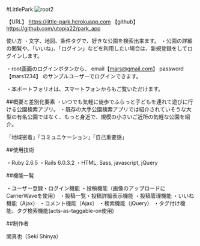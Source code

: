#LittlePark
![root2](https://user-images.githubusercontent.com/50666202/91636926-77162280-ea3f-11ea-8a18-bba5f33b3dd8.jpeg)

【URL】
https://little-park.herokuapp.com
【github】
https://github.com/utopia22/park_app

使い方
・文字、地図、条件タグで、好きな公園を検索出来ます。
・公園の詳細の閲覧や、「いいね」、「ログイン」などを利用したい場合は、新規登録をしてログインします。

・root画面のログインボタンから、
email【mars@gmail.com】
password【mars1234】
のサンプルユーザーでログインできます。

・本ポートフォリオは、スマートフォンからもご覧いただけます。

##概要と差別化要素
・いつでも気軽に徒歩でふらっと子どもを連れて遊びに行ける公園検索アプリ。
・既存の大手公園検索アプリでは紹介されていそうな大型の有名公園ではなく、もっと身近で、規模の小さいご近所の気軽な公園を紹介。

「地域密着」「コミュニケーション」「自己重要感」

##使用技術

・Ruby 2.6.5
・Rails 6.0.3.2
・HTML, Sass, javascript, jQuery

##機能一覧

・ユーザー登録・ログイン機能
・投稿機能（画像のアップロードにCarrierWaveを使用）
・投稿一覧・投稿詳細表示機能
・投稿管理機能
・いいね機能（Ajax）
・コメント機能（Ajax）
・検索機能（jQuery）
・タグ付け機能、タグ検索機能(acts-as-taggable-on使用)

##制作者

関真也（Seki Shinya）
